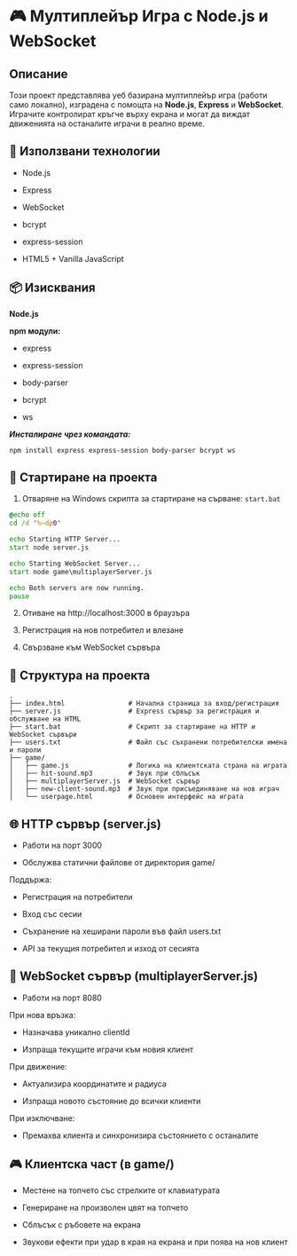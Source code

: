 # 🎮 Мултиплейър Игра с Node.js и WebSocket

##  Описание

Този проект представлява уеб базирана мултиплейър игра (работи само локално), изградена с помощта на **Node.js**, **Express** и **WebSocket**. Играчите контролират кръгче върху екрана и могат да виждат движенията на останалите играчи в реално време.

## 🧠 Използвани технологии
- Node.js

- Express

- WebSocket

- bcrypt

- express-session

- HTML5 + Vanilla JavaScript



## 📦 Изисквания
**Node.js**

**npm модули:**

- express

- express-session

- body-parser

- bcrypt

- ws

***Инсталиране чрез командата:***

```npm install express express-session body-parser bcrypt ws```

## 🚀 Стартиране на проекта

1. Отваряне на Windows скрипта за стартиране на сърване: `start.bat`

```bat
@echo off  
cd /d "%~dp0"

echo Starting HTTP Server...  
start node server.js  

echo Starting WebSocket Server...  
start node game\multiplayerServer.js  

echo Both servers are now running.  
pause
```


2. Отиване на http://localhost:3000 в браузъра

3. Регистрация на нов потребител и влезане

4. Свързване към WebSocket сървъра
   
## 📁 Структура на проекта
```
.
├── index.html                # Начална страница за вход/регистрация
├── server.js                 # Express сървър за регистрация и обслужване на HTML
├── start.bat                 # Скрипт за стартиране на HTTP и WebSocket сървъри
├── users.txt                 # Файл със съхранени потребителски имена и пароли
├── game/
│   ├── game.js               # Логика на клиентската страна на играта
│   ├── hit-sound.mp3         # Звук при сблъсък
│   ├── multiplayerServer.js  # WebSocket сървър
│   ├── new-client-sound.mp3  # Звук при присъединяване на нов играч
│   └── userpage.html         # Основен интерфейс на играта

```

## 🌐 HTTP сървър (server.js)
- Работи на порт 3000

- Обслужва статични файлове от директория game/

Поддържа:

- Регистрация на потребители

- Вход със сесии

- Съхранение на хеширани пароли във файл users.txt

- API за текущия потребител и изход от сесията

## 🔁 WebSocket сървър (multiplayerServer.js)
- Работи на порт 8080

При нова връзка:

- Назначава уникално clientId

- Изпраща текущите играчи към новия клиент

При движение:

- Актуализира координатите и радиуса

- Изпраща новото състояние до всички клиенти

При изключване:

- Премахва клиента и синхронизира състоянието с останалите

## 🎮 Клиентска част (в game/)
- Местене на топчето със стрелките от клавиатурата

- Генериране на произволен цвят на топчето

- Сблъсък с ръбовете на екрана

- Звукови ефекти при удар в края на екрана и при поява на нов клиент




